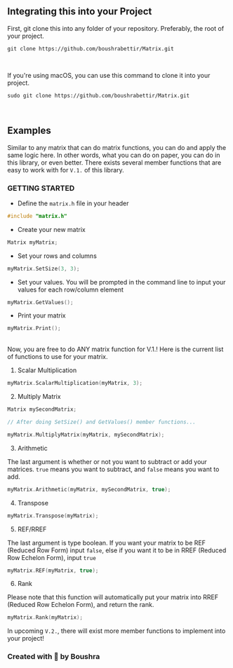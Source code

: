 ## Integrating this into your Project

First, git clone this into any folder of your repository. Preferably, the root of your project.
```
git clone https://github.com/boushrabettir/Matrix.git
```
<br />

If you're using macOS, you can use this command to clone it into your project.
```
sudo git clone https://github.com/boushrabettir/Matrix.git
```

<br />

## Examples

Similar to any matrix that can do matrix functions, you can do and apply the same logic here. In other words, what you can do on paper, you can do in this library,
 or even better. There exists several member functions that are easy to work with for `V.1.` of this library.
 
 ### GETTING STARTED
 - Define the `matrix.h` file in your header
```cpp
#include "matrix.h"
```
- Create your new matrix
```cpp
Matrix myMatrix;
```
- Set your rows and columns
```cpp
myMatrix.SetSize(3, 3);
```
- Set your values. You will be prompted in the command line to input your values for each row/column element
```cpp
myMatrix.GetValues();
```
- Print your matrix
```cpp
myMatrix.Print();
```

<br />
Now, you are free to do ANY matrix function for V.1.! Here is the current list of functions to use for your matrix. 

1. Scalar Multiplication
```cpp
myMatrix.ScalarMultiplication(myMatrix, 3);
```

2. Multiply Matrix
```cpp
Matrix mySecondMatrix;

// After doing SetSize() and GetValues() member functions...

myMatrix.MultiplyMatrix(myMatrix, mySecondMatrix);
```

3. Arithmetic

The last argument is whether or not you want to subtract or add your matrices. `true` means you want to subtract, and `false` means you want to add.
```cpp
myMatrix.Arithmetic(myMatrix, mySecondMatrix, true);
```

4. Transpose
```cpp
myMatrix.Transpose(myMatrix);
```

5. REF/RREF

The last argument is type boolean. If you want your matrix to be REF (Reduced Row Form) input `false`, else if you want it to be in RREF (Reduced Row Echelon Form), input `true`
```cpp
myMatrix.REF(myMatrix, true);
```

6. Rank

Please note that this function will automatically put your matrix into RREF (Reduced Row Echelon Form), and return the rank.
```cpp
myMatrix.Rank(myMatrix);
```
 
In upcoming `V.2.`, there will exist more member functions to implement into your project!
<br />

### Created with 💙 by Boushra

